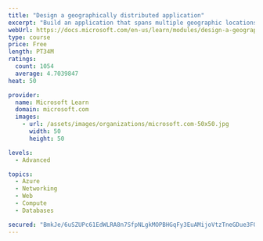```yaml
---
title: "Design a geographically distributed application"
excerpt: "Build an application that spans multiple geographic locations for high availability and resiliency."
webUrl: https://docs.microsoft.com/en-us/learn/modules/design-a-geographically-distributed-application/
type: course
price: Free
length: PT34M
ratings:
  count: 1054
  average: 4.7039847
heat: 50

provider:
  name: Microsoft Learn
  domain: microsoft.com
  images:
    - url: /assets/images/organizations/microsoft.com-50x50.jpg
      width: 50
      height: 50

levels:
  - Advanced

topics:
  - Azure
  - Networking
  - Web
  - Compute
  - Databases

secured: "BmkJe/6uSZUPc61EdWLRA8n7SfpNLgkMOPBHGqFy3EuAMijoVtzTneGDue3FOa7EuxyWdi788Ti1Y4romGoI0/Tgeiuu4v8rl07+0+oPWAZXWGC/PhGCTIEUdBQoCetTzSP8+99wcL1Dk6HfjlS2Mc3EOcya6B818PIS9eHjeIllTiuFSdwPDjcRZb4GWAyba10L8y0eprCQVOB4FY0oLPVCvAzun+Bu5AgZCnS+U8Sbf2u0vK17AGUXwr0rYu2iGVo57ecwIpVH7XNaBseFsMEggvdDrUn7qvc2IsLJrCStwJ0pDvZOn3ZcMJkTom2duC/3v9DhOKFnXDazpedDNg9C3S89RKYwsCeJ5ucuD4CIkU8eHoOYeGYNssnoWCESoT7m1U4ckolziB2vu4ri0jnsCwCZAdsugniuaFjdWXU=;qGQuAapk4sbfix1/8fjesQ=="
---
```


